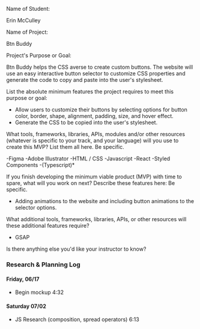 Name of Student: 

Erin McCulley

Name of Project: 

Btn Buddy

Project's Purpose or Goal: 

Btn Buddy helps the CSS averse to create custom buttons. The website will use an easy interactive button selector to customize CSS properties and generate the code to copy and paste into the user's stylesheet. 

List the absolute minimum features the project requires to meet this purpose or goal:

- Allow users to customize their buttons by selecting options for button color, border, shape, alignment, padding, size, and hover effect.
- Generate the CSS to be copied into the user's stylesheet.

What tools, frameworks, libraries, APIs, modules and/or other resources (whatever is specific to your track, and your language) will you use to create this MVP? List them all here. Be specific.

-Figma
-Adobe Illustrator
-HTML / CSS
-Javascript
-React
-Styled Components
-(Typescript)*

If you finish developing the minimum viable product (MVP) with time to spare, what will you work on next? Describe these features here: Be specific.

- Adding animations to the website and including button animations to the selector options.

What additional tools, frameworks, libraries, APIs, or other resources will these additional features require?

- GSAP

Is there anything else you'd like your instructor to know?

### Research & Planning Log
#### Friday, 06/17
* Begin mockup 4:32
#### Saturday 07/02
* JS Research (composition, spread operators) 6:13
